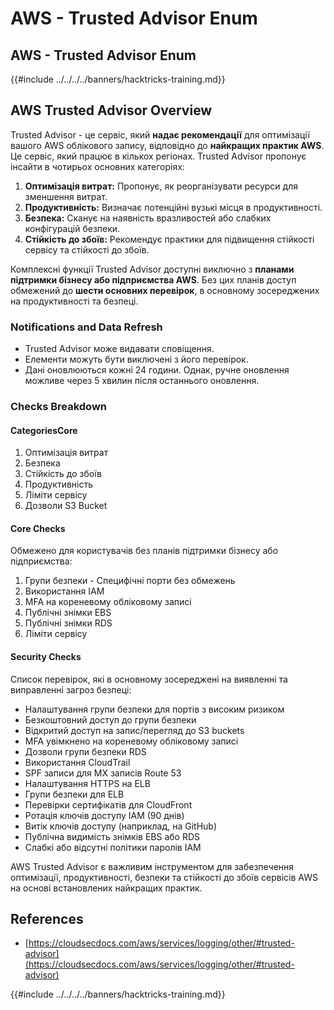# AWS - Trusted Advisor Enum

## AWS - Trusted Advisor Enum

{{#include ../../../../banners/hacktricks-training.md}}

## AWS Trusted Advisor Overview

Trusted Advisor - це сервіс, який **надає рекомендації** для оптимізації вашого AWS облікового запису, відповідно до **найкращих практик AWS**. Це сервіс, який працює в кількох регіонах. Trusted Advisor пропонує інсайти в чотирьох основних категоріях:

1. **Оптимізація витрат:** Пропонує, як реорганізувати ресурси для зменшення витрат.
2. **Продуктивність:** Визначає потенційні вузькі місця в продуктивності.
3. **Безпека:** Сканує на наявність вразливостей або слабких конфігурацій безпеки.
4. **Стійкість до збоїв:** Рекомендує практики для підвищення стійкості сервісу та стійкості до збоїв.

Комплексні функції Trusted Advisor доступні виключно з **планами підтримки бізнесу або підприємства AWS**. Без цих планів доступ обмежений до **шести основних перевірок**, в основному зосереджених на продуктивності та безпеці.

### Notifications and Data Refresh

- Trusted Advisor може видавати сповіщення.
- Елементи можуть бути виключені з його перевірок.
- Дані оновлюються кожні 24 години. Однак, ручне оновлення можливе через 5 хвилин після останнього оновлення.

### **Checks Breakdown**

#### CategoriesCore

1. Оптимізація витрат
2. Безпека
3. Стійкість до збоїв
4. Продуктивність
5. Ліміти сервісу
6. Дозволи S3 Bucket

#### Core Checks

Обмежено для користувачів без планів підтримки бізнесу або підприємства:

1. Групи безпеки - Специфічні порти без обмежень
2. Використання IAM
3. MFA на кореневому обліковому записі
4. Публічні знімки EBS
5. Публічні знімки RDS
6. Ліміти сервісу

#### Security Checks

Список перевірок, які в основному зосереджені на виявленні та виправленні загроз безпеці:

- Налаштування групи безпеки для портів з високим ризиком
- Безкоштовний доступ до групи безпеки
- Відкритий доступ на запис/перегляд до S3 buckets
- MFA увімкнено на кореневому обліковому записі
- Дозволи групи безпеки RDS
- Використання CloudTrail
- SPF записи для MX записів Route 53
- Налаштування HTTPS на ELB
- Групи безпеки для ELB
- Перевірки сертифікатів для CloudFront
- Ротація ключів доступу IAM (90 днів)
- Витік ключів доступу (наприклад, на GitHub)
- Публічна видимість знімків EBS або RDS
- Слабкі або відсутні політики паролів IAM

AWS Trusted Advisor є важливим інструментом для забезпечення оптимізації, продуктивності, безпеки та стійкості до збоїв сервісів AWS на основі встановлених найкращих практик.

## **References**

- [https://cloudsecdocs.com/aws/services/logging/other/#trusted-advisor](https://cloudsecdocs.com/aws/services/logging/other/#trusted-advisor)

{{#include ../../../../banners/hacktricks-training.md}}
